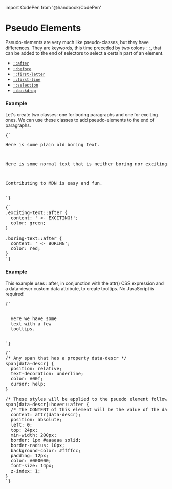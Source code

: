 import CodePen from '@handbook/CodePen'

# Pseudo Elements

Pseudo-elements are very much like pseudo-classes, but they have differences. They are keywords, this time preceded by two colons `::`, that can be added to the end of selectors to select a certain part of an element.

- [`::after`](https://developer.mozilla.org/en-US/docs/Web/CSS/::after)
- [`::before`](https://developer.mozilla.org/en-US/docs/Web/CSS/::before)
- [`::first-letter`](https://developer.mozilla.org/en-US/docs/Web/CSS/::first-letter)
- [`::first-line`](https://developer.mozilla.org/en-US/docs/Web/CSS/::first-line)
- [`::selection`](https://developer.mozilla.org/en-US/docs/Web/CSS/::selection)
- [`::backdrop`](https://developer.mozilla.org/en-US/docs/Web/CSS/::backdrop)

### Example

<CodePen>

Let's create two classes: one for boring paragraphs and one for exciting ones. We can use these classes to add pseudo-elements to the end of paragraphs.

<pre data-lang='html'>
{`
<p class="boring-text">Here is some plain old boring text.</p>
<p>Here is some normal text that is neither boring nor exciting.</p>
<p class="exciting-text">Contributing to MDN is easy and fun.</p>
`}
</pre>

<pre data-lang='css'>
{`
.exciting-text::after {
  content: ' <- EXCITING!';
  color: green;
}

.boring-text::after {
  content: ' <- BORING';
  color: red;
}
`}
</pre>

</CodePen>

### Example

<CodePen>

This example uses ::after, in conjunction with the attr() CSS expression and a data-descr custom data attribute, to create tooltips. No JavaScript is required!

<pre data-lang='html'>
{`
<p>
  Here we have some
  <span data-descr="collection of words and punctuation">text</span> with a few
  <span data-descr="small popups that appear when hovering">tooltips</span>.
</p>
`}
</pre>

<pre data-lang='css'>
{`
/* Any span that has a property data-descr */
span[data-descr] {
  position: relative;
  text-decoration: underline;
  color: #00f;
  cursor: help;
}

/* These styles will be applied to the psuedo element following any element that has a data-descr attribute, but ONLY when hovered */
span[data-descr]:hover::after {
  /* The CONTENT of this element will be the value of the data-descr attrbiute */
  content: attr(data-descr);
  position: absolute;
  left: 0;
  top: 24px;
  min-width: 200px;
  border: 1px #aaaaaa solid;
  border-radius: 10px;
  background-color: #ffffcc;
  padding: 12px;
  color: #000000;
  font-size: 14px;
  z-index: 1;
}
`}
</pre>

</CodePen>
